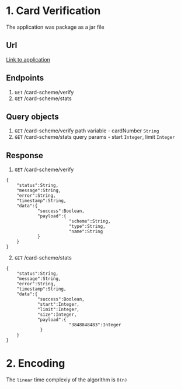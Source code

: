 # 1. Card Verification
The application was package as a jar file

## Url
<a href="https://card-verify.herokuapp.com/">Link to application</a>

## Endpoints
1. `GET` /card-scheme/verify
2. `GET` /card-scheme/stats

## Query objects
1. `GET` /card-scheme/verify 
    path variable - cardNumber `String` 
2. `GET` /card-scheme/stats 
    query params - start `Integer`, limit `Integer`
    
## Response
1. `GET` /card-scheme/verify 
```
{
    "status":String,
    "message":String,
    "error":String,
    "timestamp":String,
    "data":{
            "success":Boolean,
            "payload":{
                        "scheme":String,
                        "type":String,
                        "name":String
            }
    }
}
```
2. `GET` /card-scheme/stats 
```
{
    "status":String,
    "message":String,
    "error":String,
    "timestamp":String,
    "data":{
            "success":Boolean,
            "start":Integer,
            "limit":Integer,
            "size":Integer,
            "payload":{
                        "3848848483":Integer
             }
    }
}
```  
# 2. Encoding
The `linear` time complexiy of the algorithm is ` 0(n) `
